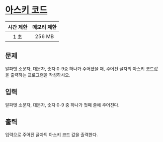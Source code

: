 # [아스키 코드](https://www.acmicpc.net/problem/11654)

| 시간 제한 | 메모리 제한 |
| :-------: | :---------: |
| 1 초      | 256 MB      |

## 문제

알파벳 소문자, 대문자, 숫자 0-9중 하나가 주어졌을 때, 주어진 글자의 아스키 코드값을 출력하는 프로그램을 작성하시오.


## 입력

알파벳 소문자, 대문자, 숫자 0-9 중 하나가 첫째 줄에 주어진다.


## 출력

입력으로 주어진 글자의 아스키 코드 값을 출력한다.

